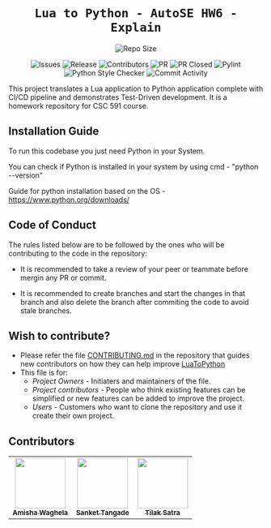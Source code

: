  <div align="center">

 
 # `Lua to Python - AutoSE HW6 - Explain`

[//]: # ([![DOI]&#40;https://zenodo.org/badge/DOI/10.5281/zenodo.7677645.svg&#41;]&#40;https://doi.org/10.5281/zenodo.7677645&#41;)

[//]: # (![license]&#40;https://img.shields.io/github/license/amisha-w/AutoSE-HW5-Bins&#41;)
![Repo Size](https://img.shields.io/github/repo-size/amisha-w/AutoSE-HW5-Bins)

[//]: # ([![codecov]&#40;https://codecov.io/gh/amisha-w/AutoSE-HW5-Bins/branch/main/graph/badge.svg?token=&#41;]&#40;https://codecov.io/gh/amisha-w/AutoSE-HW5-Bins&#41;<br/>)
![Issues](https://img.shields.io/github/issues-closed-raw/amisha-w/AutoSE-HW6-Explain?color=yellow)
![Release](https://img.shields.io/github/v/release/amisha-w/AutoSE-HW6-Explain?color=green)
![Contributors](https://img.shields.io/github/contributors/amisha-w/AutoSE-HW6-Explain?color=cyan)
![PR](https://img.shields.io/github/issues-pr/amisha-w/AutoSE-HW6-Explain?color=red)
![PR Closed](https://img.shields.io/github/issues-pr-closed-raw/amisha-w/AutoSE-HW6-Explain?color=red)
![Pylint](https://img.shields.io/github/actions/workflow/status/amisha-w/AutoSE-HW6-Explain/pylint.yml?label=PyLint)
![Python Style Checker](https://img.shields.io/github/actions/workflow/status/amisha-w/AutoSE-HW6-Explain/style_checker.yml?label=Python%20Style%20Checker)
![Commit Activity](https://img.shields.io/github/commit-activity/w/amisha-w/AutoSE-HW6-Explain?color=blue)

</div>
This project translates a Lua application to Python application complete with CI/CD pipeline and demonstrates Test-Driven development. It is a homework repository for CSC 591 course. 

## Installation Guide

To run this codebase you just need Python in your System.

You can check if Python is installed in your system by using cmd - "python --version"

Guide for python installation based on the OS - https://www.python.org/downloads/

## Code of Conduct

The rules listed below are to be followed by the ones who will be contributing to the code in the repository:

- It is recommended to take a review of your peer or teammate before mergin any PR or commit.

- It is recommended to create branches and start the changes in that branch and also delete the branch after commiting the code to avoid stale branches.

## Wish to contribute?
- Please refer the file [CONTRIBUTING.md](https://github.com/amisha-w//AutoSE-HW1-Lua/blob/main/CONTRIBUTING.md) in the repository that guides new contributors on how they can help improve [LuaToPython](https://github.com/amisha-w//AutoSE-HW1-Lua)
- This file is for:
  - _Project Owners_ - Initiaters and maintainers of the file.
  - _Project contributors_ - People who think existing features can be simplified or new features can be added to improve the project.
  - _Users_ - Customers who want to clone the repository and use it create their own project.


## Contributors
  
<table>
  <tr>
  <td align="center"><a href="https://github.com/amisha-w"><img src="https://avatars.githubusercontent.com/amisha-w" width="100px;" alt=""/><br /><sub><b>Amisha Waghela</b></sub></a></td>
  <td align="center"><a href="https://github.com/sankettangade"><img src="https://avatars.githubusercontent.com/sankettangade" width="100px;" alt=""/><br /><sub><b>Sanket Tangade</b></sub></a></td>
  <td align="center"><a href="https://github.com/tilaksatra"><img src="https://avatars.githubusercontent.com/tilaksatra" width="100px;" alt=""/><br /><sub><b>Tilak Satra</b></sub></a></td>
  </tr>
</table>
